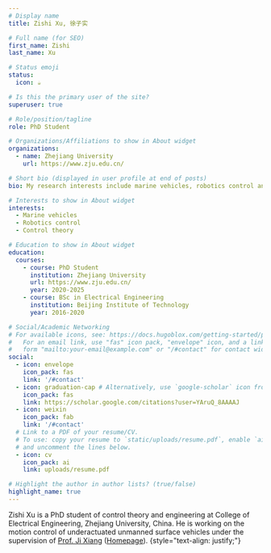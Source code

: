 ```yaml
---
# Display name
title: Zishi Xu, 徐子实

# Full name (for SEO)
first_name: Zishi
last_name: Xu

# Status emoji
status:
  icon: ☕️

# Is this the primary user of the site?
superuser: true

# Role/position/tagline
role: PhD Student

# Organizations/Affiliations to show in About widget
organizations:
  - name: Zhejiang University
    url: https://www.zju.edu.cn/

# Short bio (displayed in user profile at end of posts)
bio: My research interests include marine vehicles, robotics control and control theory.

# Interests to show in About widget
interests:
  - Marine vehicles
  - Robotics control
  - Control theory

# Education to show in About widget
education:
  courses:
    - course: PhD Student
      institution: Zhejiang University
      url: https://www.zju.edu.cn/
      year: 2020-2025
    - course: BSc in Electrical Engineering
      institution: Beijing Institute of Technology
      year: 2016-2020

# Social/Academic Networking
# For available icons, see: https://docs.hugoblox.com/getting-started/page-builder/#icons
#   For an email link, use "fas" icon pack, "envelope" icon, and a link in the
#   form "mailto:your-email@example.com" or "/#contact" for contact widget.
social:
  - icon: envelope
    icon_pack: fas
    link: '/#contact'
  - icon: graduation-cap # Alternatively, use `google-scholar` icon from `ai` icon pack
    icon_pack: fas
    link: https://scholar.google.com/citations?user=YAruQ_8AAAAJ
  - icon: weixin
    icon_pack: fab
    link: '/#contact'
  # Link to a PDF of your resume/CV.
  # To use: copy your resume to `static/uploads/resume.pdf`, enable `ai` icons in `params.yaml`,
  # and uncomment the lines below.
  - icon: cv
    icon_pack: ai
    link: uploads/resume.pdf

# Highlight the author in author lists? (true/false)
highlight_name: true
---
```


Zishi Xu is a PhD student of control theory and engineering at College of Electrical Engineering, Zhejiang University, China. He is working on the motion control of underactuated unmanned surface vehicles under the supervision of [Prof. Ji Xiang](https://scholar.google.com/citations?user=rgwDYosAAAAJ) ([Homepage](https://person.zju.edu.cn/jxiang)).
{style="text-align: justify;"}
